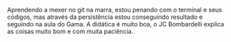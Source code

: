 Aprendendo a mexer no git na marra, estou penando com o terminal e seus códigos, mas através da persistência estou conseguindo resultado e seguindo na aula do Gama.
A didática é muito boa, o JC Bombardelli explica as coisas muito bom e com muita paciência. 